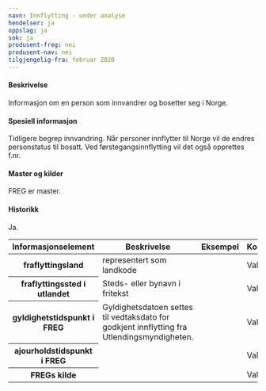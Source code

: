 ```yaml
---
navn: Innflytting - under analyse
hendelser: ja
oppslag: ja
sok: ja
produsent-freg: nei
produsent-nav: nei
tilgjengelig-fra: februar 2020
---
```


#### Beskrivelse

Informasjon om en person som innvandrer og bosetter seg i Norge.

#### Spesiell informasjon

Tidligere begrep innvandring.
Når personer innflytter til Norge vil de endres personstatus til bosatt.
Ved førstegangsinnflytting vil det også opprettes f.nr.

#### Master og kilder

FREG er master.

#### Historikk

Ja.

<table class="table">
  <thead>
    <tr>
      <th>Informasjonselement</th>
      <th>Beskrivelse</th>
      <th>Eksempel</th>
      <th>Kompletthet</th>
      <th>Kvalitet</th>
    </tr>
  </thead>
  
  <tbody>
    <tr>
      <th scope="row">fraflyttingsland</th>
      <td>representert som landkode</td>
      <td></td>
      <td>Valgfri</td>
      <td></td>
    </tr>
    <tr>
      <th scope="row">fraflyttingssted i utlandet</th>
      <td>Steds- eller bynavn i fritekst</td>
      <td></td>
      <td>Valgfri</td>
      <td></td>
    </tr>
    <tr>
      <th scope="row">gyldighetstidspunkt i FREG</th>
      <td>Gyldighetsdatoen settes til vedtaksdato for godkjent innflytting fra Utlendingsmyndigheten.</td>
      <td></td>
      <td>Valgfri</td>
      <td></td>
    </tr>
      <tr>
      <th scope="row">ajourholdstidspunkt i FREG</th>
      <td></td>
      <td></td>
      <td>Valgfri</td>
      <td></td>
    </tr>
    <tr>
      <th scope="row">FREGs kilde</th>
      <td></td>
      <td></td>
      <td>Valgfri</td>
      <td></td>
    </tr>
   </tbody>
</table>
